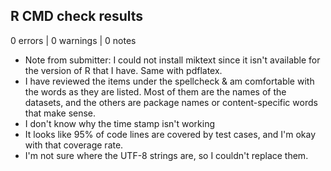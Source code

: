 ## R CMD check results

0 errors | 0 warnings | 0 notes

* Note from submitter: I could not install miktext since it isn't available 
for the version of R that I have. Same with pdflatex. 
* I have reviewed the items under the spellcheck & am comfortable with the words
as they are listed. Most of them are the names of the datasets, and the others
are package names or content-specific words that make sense.
* I don't know why the time stamp isn't working
* It looks like 95% of code lines are covered by test cases, and I'm okay with
that coverage rate.
* I'm not sure where the UTF-8 strings are, so I couldn't replace them.

